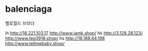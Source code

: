 # balenciaga
헬로월드 브라더

ih http://18.221.103.17 http://www.iamk.shop/
hk http://3.128.28.123/ http://www.leo0918.shop/
hs http://18.188.64.198 http://www.tellmebaby.shop/
